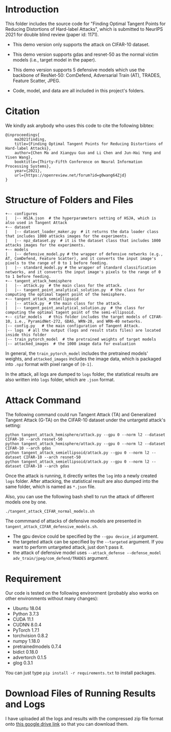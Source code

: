 # Introduction
This folder includes the source code for "Finding Optimal Tangent Points for Reducing Distortions of Hard-label Attacks", which is submitted to NeurIPS 2021 for double blind review (paper id: 1171).

* This demo version only supports the attack on CIFAR-10 dataset.

* This demo version supports gdas and resnet-50 as the normal victim models (i.e., target model in the paper).

* This demo version supports 5 defensive models which use the backbone of ResNet-50: ComDefend, Adversarial Train (AT), TRADES, Feature Scatter, JPEG.

* Code, model, and data are all included in this project's folders.
# Citation
We kindly ask anybody who uses this code to cite the following bibtex:

```
@inproceedings{
    ma2021finding,
    title={Finding Optimal Tangent Points for Reducing Distortions of Hard-label Attacks},
    author={Chen Ma and Xiangyu Guo and Li Chen and Jun-Hai Yong and Yisen Wang},
    booktitle={Thirty-Fifth Conference on Neural Information Processing Systems},
    year={2021},
    url={https://openreview.net/forum?id=g0wang64Zjd}
}
```

# Structure of Folders and Files
```
+-- configures
|   |-- HSJA.json  # the hyperparameters setting of HSJA, which is also used in Tangent Attack
+-- dataset
|   |-- dataset_loader_maker.py  # it returns the data loader class that includes 1000 attacks images for the experiments.
|   |-- npz_dataset.py  # it is the dataset class that includes 1000 attacks images for the experiments.
+-- models
|   |-- defensive_model.py # the wrapper of defensive networks (e.g., AT, ComDefend, Feature Scatter), and it converts the input image's pixels to the range of 0 to 1 before feeding.
|   |-- standard_model.py # the wrapper of standard classification networks, and it converts the input image's pixels to the range of 0 to 1 before feeding.
+-- tangent_attack_hemisphere
|   |-- attack.py  # the main class for the attack.
|   |-- tangent_point_analytical_solution.py  # the class for computing the optimal tagent point of the hemisphere.
+-- tangent_attack_semiellipsoid
|   |-- attack.py  # the main class for the attack.
|   |-- tangent_point_analytical_solution.py  # the class for computing the optimal tagent point of the semi-ellipsoid.
+-- cifar_models   # this folder includes the target models of CIFAR-10, i.e., PyramidNet-272, GDAS, WRN-28, and WRN-40 networks.
|-- config.py   # the main configuration of Tangent Attack.
|-- logs  # all the output (logs and result stats files) are located inside this folder
|-- train_pytorch_model  # the pretrained weights of target models
|-- attacked_images  # the 1000 image data for evaluation 
```
In general, the `train_pytorch_model` includes the pretrained models' weights, and `attacked_images` includes the image data, which is packaged into `.npz` format with pixel range of `[0-1]`.

In the attack, all logs are dumped to `logs` folder, the statistical results are also written into `logs` folder, which are `.json` format.

# Attack Command
The following command could run Tangent Attack (TA) and Generalized Tangent Attack (G-TA) on the CIFAR-10 dataset under the untargetd attack's setting:

```
python tangent_attack_hemisphere/attack.py --gpu 0 --norm l2 --dataset CIFAR-10 --arch resnet-50
python tangent_attack_hemisphere/attack.py --gpu 0 --norm l2 --dataset CIFAR-10 --arch gdas
python tangent_attack_semiellipsoid/attack.py --gpu 0 --norm l2 --dataset CIFAR-10 --arch resnet-50
python tangent_attack_semiellipsoid/attack.py --gpu 0 --norm l2 --dataset CIFAR-10 --arch gdas
```
Once the attack is running, it directly writes the `log` into a newly created `logs` folder. After attacking, the statistical result are also dumped into the same folder, which is named as `*.json` file. 

Also, you can use the following bash shell to run the attack of different models one by one.
```
./tangent_attack_CIFAR_normal_models.sh
```
The commmand of attacks of defensive models are presented in `tangent_attack_CIFAR_defensive_models.sh`.


* The gpu device could be specified by the ```--gpu device_id``` argument.
* the targeted attack can be specified by the `--targeted` argument. If you want to perform untargeted attack, just don't pass it.
* the attack of defensive model uses `--attack_defense --defense_model adv_train/jpeg/com_defend/TRADES` argument.
# Requirement
Our code is tested on the following environment (probably also works on other environments without many changes):

* Ubuntu 18.04
* Python 3.7.3
* CUDA 11.1
* CUDNN 8.0.4
* PyTorch 1.7.1
* torchvision 0.8.2
* numpy 1.18.0
* pretrainedmodels 0.7.4
* bidict 0.18.0
* advertorch 0.1.5
* glog 0.3.1

You can just type `pip install -r requirements.txt` to install packages.

# Download Files of Running Results and Logs
I have uploaded all the logs and results with the compressed zip file format onto [this google drive link](https://drive.google.com/file/d/1vng1Gs6YgZs3PGMvfJb-exRRIsrbo5vx/view?usp=sharing) so that you can download them.